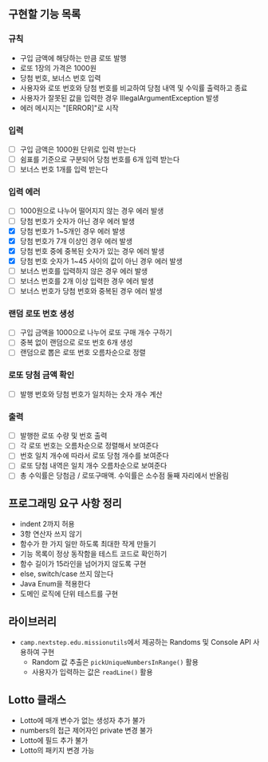 ## 구현할 기능 목록

### 규칙
- 구입 금액에 해당하는 만큼 로또 발행
- 로또 1장의 가격은 1000원
- 당첨 번호, 보너스 번호 입력
- 사용자와 로또 번호와 당첨 번호를 비교하여 당첨 내역 및 수익률 출력하고 종료
- 사용자가 잘못된 값을 입력한 경우 IllegalArgumentException 발생
- 에러 메시지는 "[ERROR]"로 시작
### 입력
- [ ] 구입 금액은 1000원 단위로 입력 받는다
- [ ] 쉼표를 기준으로 구분되어 당첨 번호를 6개 입력 받는다
- [ ] 보너스 번호 1개를 입력 받는다
### 입력 에러
- [ ] 1000원으로 나누어 떨어지지 않는 경우 에러 발생
- [ ] 당첨 번호가 숫자가 아닌 경우 에러 발생
- [X] 당첨 번호가 1~5개인 경우 에러 발생
- [X] 당첨 번호가 7개 이상인 경우 에러 발생
- [X] 당첨 번호 중에 중복된 숫자가 있는 경우 에러 발생
- [X] 당첨 번호 숫자가 1~45 사이의 값이 아닌 경우 에러 발생
- [ ] 보너스 번호를 입력하지 않은 경우 에러 발생
- [ ] 보너스 번호를 2개 이상 입력한 경우 에러 발생
- [ ] 보너스 번호가 당첨 번호와 중복된 경우 에러 발생
### 랜덤 로또 번호 생성
- [ ] 구입 금액을 1000으로 나누어 로또 구매 개수 구하기
- [ ] 중복 없이 랜덤으로 로또 번호 6개 생성
- [ ] 랜덤으로 뽑은 로또 번호 오름차순으로 정렬
### 로또 당첨 금액 확인
- [ ] 발행 번호와 당첨 번호가 일치하는 숫자 개수 계산
### 출력
- [ ] 발행한 로또 수량 및 번호 출력
- [ ] 각 로또 번호는 오름차순으로 정렬해서 보여준다
- [ ] 번호 일치 개수에 따라서 로또 당첨 개수를 보여준다 
- [ ] 로또 당첨 내역은 일치 개수 오름차순으로 보여준다
- [ ] 총 수익률은 당첨금 / 로또구매액. 수익률은 소수점 둘째 자리에서 반올림

## 프로그래밍 요구 사항 정리
- indent 2까지 허용
- 3항 연산자 쓰지 않기
- 함수가 한 가지 일만 하도록 최대한 작게 만들기
- 기능 목록이 정상 동작함을 테스트 코드로 확인하기
- 함수 길이가 15라인을 넘어가지 않도록 구현
- else, switch/case 쓰지 않는다
- Java Enum을 적용한다
- 도메인 로직에 단위 테스트를 구현

## 라이브러리
- `camp.nextstep.edu.missionutils`에서 제공하는 Randoms 및 Console API 사용하여 구현
  - Random 값 추출은 `pickUniqueNumbersInRange()` 활용
  - 사용자가 입력하는 값은 `readLine()` 활용

## Lotto 클래스
- Lotto에 매개 변수가 없는 생성자 추가 불가
- numbers의 접근 제어자인 private 변경 불가
- Lotto에 필드 추가 불가
- Lotto의 패키지 변경 가능